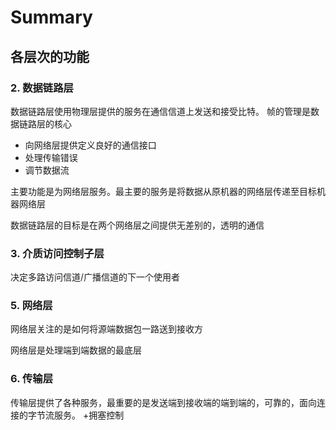 # Summary
## 各层次的功能
### 2. 数据链路层
数据链路层使用物理层提供的服务在通信信道上发送和接受比特。
帧的管理是数据链路层的核心
- 向网络层提供定义良好的通信接口
- 处理传输错误
- 调节数据流

主要功能是为网络层服务。最主要的服务是将数据从原机器的网络层传递至目标机器网络层

数据链路层的目标是在两个网络层之间提供无差别的，透明的通信


### 3. 介质访问控制子层
决定多路访问信道/广播信道的下一个使用者


### 5. 网络层
网络层关注的是如何将源端数据包一路送到接收方

网络层是处理端到端数据的最底层

### 6. 传输层
传输层提供了各种服务，最重要的是发送端到接收端的端到端的，可靠的，面向连接的字节流服务。
+拥塞控制